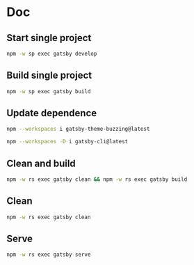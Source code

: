 # Doc

## Start single project

```bash
npm -w sp exec gatsby develop
```

## Build single project

```bash
npm -w sp exec gatsby build
```

## Update dependence

```bash
npm --workspaces i gatsby-theme-buzzing@latest
```

```bash
npm --workspaces -D i gatsby-cli@latest
```

## Clean and build

```bash
npm -w rs exec gatsby clean && npm -w rs exec gatsby build
```

## Clean

```bash
npm -w rs exec gatsby clean
```

## Serve

```bash
npm -w rs exec gatsby serve
```
